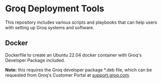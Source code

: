# Groq Deployment Tools

This repository includes various scripts and playbooks that can help users with setting up Groq systems and software. 


## Docker
Dockerfile to create an Ubuntu 22.04 docker container with Groq's Developer Package included.

**Note:** this requires the Groq developer package *.deb file, which can be requested from Groq's Customer Portal at [support.groq.com](https://support.groq.com).

